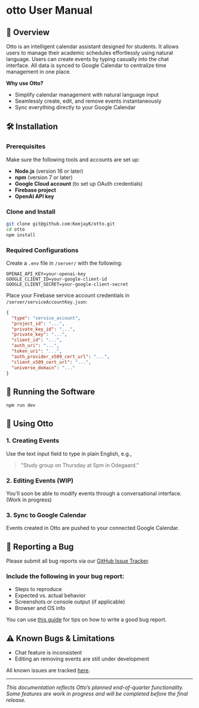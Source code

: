 # otto User Manual

## 📘 Overview
Otto is an intelligent calendar assistant designed for students. It allows users to manage their academic schedules effortlessly using natural language. Users can create events by typing casually into the chat interface. All data is synced to Google Calendar to centralize time management in one place.

**Why use Otto?**
- Simplify calendar management with natural language input
- Seamlessly create, edit, and remove events instantaneously
- Sync everything directly to your Google Calendar

## 🛠️ Installation

### Prerequisites
Make sure the following tools and accounts are set up:
- **Node.js** (version 16 or later)
- **npm** (version 7 or later)
- **Google Cloud account** (to set up OAuth credentials)
- **Firebase project**
- **OpenAI API key**

### Clone and Install
```bash
git clone git@github.com:KeejayK/otto.git
cd otto
npm install
```

### Required Configurations
Create a `.env` file in `/server/` with the following:
```
OPENAI_API_KEY=your-openai-key
GOOGLE_CLIENT_ID=your-google-client-id
GOOGLE_CLIENT_SECRET=your-google-client-secret
```

Place your Firebase service account credentials in `/server/serviceAccountKey.json`:
```json
{
  "type": "service_account",
  "project_id": "...",
  "private_key_id": "...",
  "private_key": "...",
  "client_id": "...",
  "auth_uri": "...",
  "token_uri": "...",
  "auth_provider_x509_cert_url": "...",
  "client_x509_cert_url": "...",
  "universe_domain": "..."
}
```

## 🚀 Running the Software

```bash
npm run dev
```

## 🧭 Using Otto

### 1. Creating Events
Use the text input field to type in plain English, e.g.,
> "Study group on Thursday at 5pm in Odegaard."

### 2. Editing Events (WIP)
You'll soon be able to modify events through a conversational interface. (Work in progress)

### 3. Sync to Google Calendar
Events created in Otto are pushed to your connected Google Calendar.

## 🐛 Reporting a Bug
Please submit all bug reports via our [GitHub Issue Tracker](https://github.com/KeejayK/otto/issues).

### Include the following in your bug report:
- Steps to reproduce
- Expected vs. actual behavior
- Screenshots or console output (if applicable)
- Browser and OS info

You can use [this guide](https://github.com/OpenSC/OpenSC/wiki/How-to-write-a-good-bug-report) for tips on how to write a good bug report.

## ⚠️ Known Bugs & Limitations
- Chat feature is inconsistent
- Editing an removing events are still under development

All known issues are tracked [here](https://github.com/KeejayK/otto/issues).

---
*This documentation reflects Otto’s planned end-of-quarter functionality. Some features are work in progress and will be completed before the final release.*
